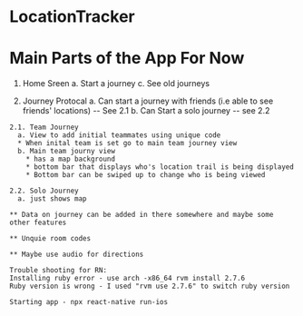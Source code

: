 # LocationTracker

# Main Parts of the App For Now

  1. Home Sreen 
    a. Start a journey
    c. See old journeys
  
  2. Journey Protocal
    a. Can start a journey with friends (i.e able to see friends' locations) -- See 2.1
    b. Can Start a solo journey -- see 2.2
  
    2.1. Team Journey 
      a. View to add initial teammates using unique code
      * When inital team is set go to main team journey view
      b. Main team journy view
        * has a map background
        * bottom bar that displays who's location trail is being displayed
        * Bottom bar can be swiped up to change who is being viewed
   
    2.2. Solo Journey
      a. just shows map
      
    ** Data on journey can be added in there somewhere and maybe some other features
    
    ** Unquie room codes
    
    ** Maybe use audio for directions

    Trouble shooting for RN:
    Installing ruby error - use arch -x86_64 rvm install 2.7.6
    Ruby version is wrong - I used "rvm use 2.7.6" to switch ruby version

    Starting app - npx react-native run-ios
    
    
   
    
  
    
  
